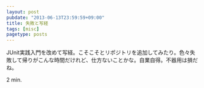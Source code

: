 ```yaml
---
layout: post
pubdate: "2013-06-13T23:59:59+09:00"
title: 失敗と写経
tags: [misc]
pagetype: posts
---
```

JUnit実践入門を改めて写経。こそこそとリポジトリを追加してみたり。色々失敗して帰りがこんな時間だけれど、仕方ないことかな。自業自得。不器用は損だね。

2 min.
